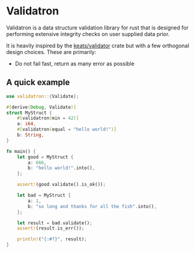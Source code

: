# Validatron

Validatron is a data structure validation library for rust that is designed for performing extensive
integrity checks on user supplied data prior.

It is heavily inspired by the [keats/validator][1] crate but with a few orthogonal design choices. These are primarily:

- Do not fail fast, return as many error as possible


## A quick example

```rust
use validatron::{Validate};

#[derive(Debug, Validate)]
struct MyStruct {
    #[validatron(min = 42)]
    a: i64,
    #[validatron(equal = "hello world!")]
    b: String,
}

fn main() {
    let good = MyStruct {
        a: 666,
        b: "hello world!".into(),
    };

    assert!(good.validate().is_ok());

    let bad = MyStruct {
        a: 1,
        b: "so long and thanks for all the fish".into(),
    };

    let result = bad.validate();
    assert!(result.is_err());

    println!("{:#?}", result);
}
```

[1]: https://github.com/Keats/validator